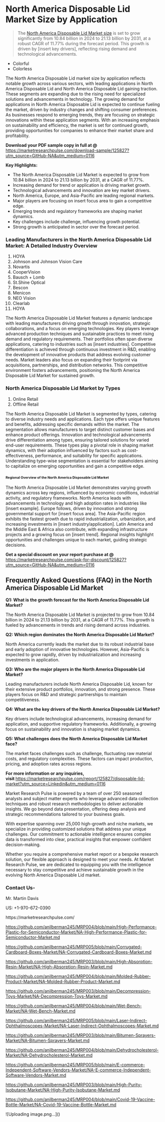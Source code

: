 <h1>North America Disposable Lid Market&nbsp;Size by Application</h1><blockquote><p>The <a href="https://marketresearchpulse.com/download-sample/125827?utm_source=GitHub-NA&amp;utm_medium=0116">North America Disposable Lid Market size</a> is set to grow significantly from 10.84 billion in 2024 to 21.13 billion by 2031, at a robust CAGR of 11.77% during the forecast period. This growth is driven by [insert key drivers], reflecting rising demand and technological advancements.</p></blockquote><ul><li>Colorful<li> Colorless</li></ul><p>The North America Disposable Lid market size by application reflects notable growth across various sectors, with leading applications in North America Disposable Lid and North America Disposable Lid gaining traction. These segments are expanding due to the rising need for specialized solutions and advancements in technology. The growing demand for applications in North America Disposable Lid is expected to continue fueling the market, driven by industry changes and shifting consumer preferences. As businesses respond to emerging trends, they are focusing on strategic innovations within these application segments. With an increasing emphasis on sustainability and efficiency, the market is set for continued growth, providing opportunities for companies to enhance their market share and profitability.</p><p><strong>Download your PDF sample copy in full at @ </strong><a href="https://marketresearchpulse.com/download-sample/125827?utm_source=GitHub-NA&amp;utm_medium=0116">https://marketresearchpulse.com/download-sample/125827?utm_source=GitHub-NA&amp;utm_medium=0116</a></p><p><strong>Key Highlights: </strong></p><ul><li>The North America Disposable Lid Market is expected to grow from 10.84 billion in 2024 to 21.13 billion by 2031, at a CAGR of 11.77%.</li><li>Increasing demand for trend or application is driving market growth.</li><li>Technological advancements and innovation are key market drivers.</li><li>North America, Europe, and Asia-Pacific are leading regional markets.</li><li>Major players are focusing on insert focus area to gain a competitive edge.</li><li>Emerging trends and regulatory frameworks are shaping market dynamics.</li><li>Key challenges include challenge, influencing growth potential.</li><li>Strong growth is anticipated in sector over the forecast period.</li></ul><h3>Leading Manufacturers in the North America Disposable Lid Market: A Detailed Industry Overview</h3><ol><li>HOYA</li><li>Johnson and Johnson Vision Care</li><li>Novartis</li><li>CooperVision</li><li>Bausch + Lomb</li><li>St.Shine Optical</li><li>Bescon</li><li>Menicon</li><li>NEO Vision</li><li>Clearlab</li><li>HOYA</li></ol><div class="flex max-w-full flex-col flex-grow"><div class="min-h-8 text-message flex w-full flex-col items-end gap-2 whitespace-normal break-words [.text-message+&amp;]:mt-5" dir="auto" data-message-author-role="assistant" data-message-id="fd8432e4-4910-450d-b182-61b7bfb0a01f" data-message-model-slug="gpt-4o"><div class="flex w-full flex-col gap-1 empty:hidden first:pt-[3px]"><div class="markdown prose w-full break-words dark:prose-invert light"><p>The North America Disposable Lid Market features a dynamic landscape with leading manufacturers driving growth through innovation, strategic collaborations, and a focus on emerging technologies. Key players leverage advanced production techniques and sustainable practices to meet rising demand and regulatory requirements. Their portfolios often span diverse applications, catering to industries such as [insert industries]. Competitive differentiation is achieved through continuous investment in R&amp;D, enabling the development of innovative products that address evolving customer needs. Market leaders also focus on expanding their footprint via acquisitions, partnerships, and distribution networks. This competitive environment fosters advancements, positioning the North America Disposable Lid Market for sustained growth.</p></div></div></div></div><h3>North America Disposable Lid Market by Types</h3><ol><li>Online Retail<li> Offline Retail</li></ol><div class="flex max-w-full flex-col flex-grow"><div class="min-h-8 text-message flex w-full flex-col items-end gap-2 whitespace-normal break-words [.text-message+&amp;]:mt-5" dir="auto" data-message-author-role="assistant" data-message-id="084470be-0bb7-4664-bddf-5156b4f41249" data-message-model-slug="gpt-4o-mini"><div class="flex w-full flex-col gap-1 empty:hidden first:pt-[3px]"><div class="markdown prose w-full break-words dark:prose-invert light"><p>The North America Disposable Lid Market is segmented by types, catering to diverse industry needs and applications. Each type offers unique features and benefits, addressing specific demands within the market. The segmentation allows manufacturers to target distinct customer bases and enhance product offerings. Innovation and technological advancements drive differentiation among types, ensuring tailored solutions for varied end-user requirements. These types play a pivotal role in shaping market dynamics, with their adoption influenced by factors such as cost-effectiveness, performance, and suitability for specific applications. Understanding type-wise segmentation is essential for stakeholders aiming to capitalize on emerging opportunities and gain a competitive edge.</p></div></div></div></div><h3><span style="font-size: 11px;">Regional Overview of the North America Disposable Lid Market</span></h3><div class="flex max-w-full flex-col flex-grow"><div class="min-h-8 text-message flex w-full flex-col items-end gap-2 whitespace-normal break-words [.text-message+&amp;]:mt-5" dir="auto" data-message-author-role="assistant" data-message-id="e9038762-ce64-4e30-91c9-9bd413514231" data-message-model-slug="gpt-4o-mini"><div class="flex w-full flex-col gap-1 empty:hidden first:pt-[3px]"><div class="markdown prose w-full break-words dark:prose-invert light"><p>The North America Disposable Lid Market demonstrates varying growth dynamics across key regions, influenced by economic conditions, industrial activity, and regulatory frameworks. North America leads with advancements in technology and high adoption rates in industries like [insert example]. Europe follows, driven by innovation and strong governmental support for [insert focus area]. The Asia-Pacific region exhibits the fastest growth due to rapid industrialization, urbanization, and increasing investments in [insert industry/application]. Latin America and the Middle East &amp; Africa also contribute, with expanding infrastructure projects and a growing focus on [insert trend]. Regional insights highlight opportunities and challenges unique to each market, guiding strategic decisions.</p></div></div></div></div><p><strong>Get a special discount on your report purchase at @ </strong><a href="https://marketresearchpulse.com/ask-for-discount/125827?utm_source=GitHub-NA&amp;utm_medium=0116">https://marketresearchpulse.com/ask-for-discount/125827?utm_source=GitHub-NA&amp;utm_medium=0116</a></p><h2>Frequently Asked Questions (FAQ) in the North America Disposable Lid Market</h2><p><strong>Q1: What is the growth forecast for the North America Disposable Lid Market?</strong></p><p>The North America Disposable Lid Market is projected to grow from 10.84 billion in 2024 to 21.13 billion by 2031, at a CAGR of 11.77%. This growth is fueled by advancements in trends and rising demand across industries.</p><p><strong>Q2: Which region dominates the North America Disposable Lid Market?</strong></p><p>North America currently leads the market due to its robust industrial base and early adoption of innovative technologies. However, Asia-Pacific is expected to grow rapidly, driven by industrialization and increasing investments in application.</p><p><strong>Q3: Who are the major players in the North America Disposable Lid Market?</strong></p><p>Leading manufacturers include North America Disposable Lid, known for their extensive product portfolios, innovation, and strong presence. These players focus on R&amp;D and strategic partnerships to maintain competitiveness.</p><p><strong>Q4: What are the key drivers of the North America Disposable Lid Market?</strong></p><p>Key drivers include technological advancements, increasing demand for application, and supportive regulatory frameworks. Additionally, a growing focus on sustainability and innovation is shaping market dynamics.</p><p><strong>Q5: What challenges does the North America Disposable Lid Market face?</strong></p><p>The market faces challenges such as challenge, fluctuating raw material costs, and regulatory complexities. These factors can impact production, pricing, and adoption rates across regions.</p><p><strong>For more information or any inquiries, visit&nbsp;</strong><a href="https://marketresearchpulse.com/report/125827/disposable-lid-market?utm_source=Linkedin&utm_medium=0116">https://marketresearchpulse.com/report/125827/disposable-lid-market?utm_source=Linkedin&utm_medium=0116</a></p><p>Market Research Pulse is powered by a team of over 250 seasoned analysts and subject matter experts who leverage advanced data collection techniques and robust research methodologies to deliver actionable insights. We go beyond data presentation, offering deep analysis and strategic recommendations tailored to your business goals.</p><p>With expertise spanning over 25,000 high-growth and niche markets, we specialize in providing customized solutions that address your unique challenges. Our commitment to actionable intelligence ensures complex data is transformed into clear, practical insights that empower confident decision-making.</p><p>Whether you require a comprehensive market report or a bespoke research solution, our flexible approach is designed to meet your needs. At Market Research Pulse, we are dedicated to equipping you with the intelligence necessary to stay competitive and achieve sustainable growth in the evolving North America Disposable Lid market.</p><h3><strong>Contact Us-</strong></h3><p>Mr. Martin Davis</p><p>US: +1-970-672-0390</p><p>https://marketresearchpulse.com/</p><p><a href="https://github.com/anilberman245/MRP004/blob/main/High-Performance-Plastic-for-Semiconductor-Market/NA-High-Performance-Plastic-for-Semiconductor-Market.md">https://github.com/anilberman245/MRP004/blob/main/High-Performance-Plastic-for-Semiconductor-Market/NA-High-Performance-Plastic-for-Semiconductor-Market.md</a></p><p><a href="https://github.com/anilberman245/MRP005/blob/main/Corrugated-Cardboard-Boxes-Market/NA-Corrugated-Cardboard-Boxes-Market.md">https://github.com/anilberman245/MRP005/blob/main/Corrugated-Cardboard-Boxes-Market/NA-Corrugated-Cardboard-Boxes-Market.md</a></p><p><a href="https://github.com/anilberman245/MRP003/blob/main/High-Absorption-Resin-Market/NA-High-Absorption-Resin-Market.md">https://github.com/anilberman245/MRP003/blob/main/High-Absorption-Resin-Market/NA-High-Absorption-Resin-Market.md</a></p><p><a href="https://github.com/anilberman245/MRP004/blob/main/Molded-Rubber-Product-Market/NA-Molded-Rubber-Product-Market.md">https://github.com/anilberman245/MRP004/blob/main/Molded-Rubber-Product-Market/NA-Molded-Rubber-Product-Market.md</a></p><p><a href="https://github.com/anilberman245/MRP003/blob/main/Decompression-Toys-Market/NA-Decompression-Toys-Market.md">https://github.com/anilberman245/MRP003/blob/main/Decompression-Toys-Market/NA-Decompression-Toys-Market.md</a></p><p><a href="https://github.com/anilberman245/MRP004/blob/main/Wet-Bench-Market/NA-Wet-Bench-Market.md">https://github.com/anilberman245/MRP004/blob/main/Wet-Bench-Market/NA-Wet-Bench-Market.md</a></p><p><a href="https://github.com/anilberman245/MRP005/blob/main/Laser-Indirect-Ophthalmoscopes-Market/NA-Laser-Indirect-Ophthalmoscopes-Market.md">https://github.com/anilberman245/MRP005/blob/main/Laser-Indirect-Ophthalmoscopes-Market/NA-Laser-Indirect-Ophthalmoscopes-Market.md</a></p><p><a href="https://github.com/anilberman245/MRP003/blob/main/Bitumen-Sprayers-Market/NA-Bitumen-Sprayers-Market.md">https://github.com/anilberman245/MRP003/blob/main/Bitumen-Sprayers-Market/NA-Bitumen-Sprayers-Market.md</a></p><p><a href="https://github.com/anilberman245/MRP004/blob/main/Dehydrocholesterol-Market/NA-Dehydrocholesterol-Market.md">https://github.com/anilberman245/MRP004/blob/main/Dehydrocholesterol-Market/NA-Dehydrocholesterol-Market.md</a></p><p><a href="https://github.com/anilberman245/MRP005/blob/main/E-commerce-Independent-Software-Vendors-Market/NA-E-commerce-Independent-Software-Vendors-Market.md">https://github.com/anilberman245/MRP005/blob/main/E-commerce-Independent-Software-Vendors-Market/NA-E-commerce-Independent-Software-Vendors-Market.md</a></p><p><a href="https://github.com/anilberman245/MRP003/blob/main/High-Purity-Isobutane-Market/NA-High-Purity-Isobutane-Market.md">https://github.com/anilberman245/MRP003/blob/main/High-Purity-Isobutane-Market/NA-High-Purity-Isobutane-Market.md</a></p><p><a href="https://github.com/anilberman245/MRP004/blob/main/Covid-19-Vaccine-Bottle-Market/NA-Covid-19-Vaccine-Bottle-Market.md">https://github.com/anilberman245/MRP004/blob/main/Covid-19-Vaccine-Bottle-Market/NA-Covid-19-Vaccine-Bottle-Market.md</a></p>
![Uploading image.png…]()
